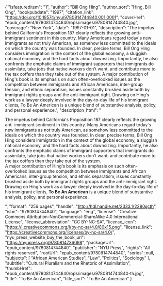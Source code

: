 {
  "isfeatureditem": "1",
  "author": "Bill Ong Hing",
  "author_sort": "Hing, Bill Ong",
  "bookpubdate": "1997",
  "citation_link": "https://doi.org/10.18574/nyu/9780814744840.001.0001",
  "coverHref": "epub_content/9780814744840/ops/images/9780814744840.jpg",
  "coverage": "New York",
  "date": "1997-01-01",
  "description": "The impetus behind California's Proposition 187 clearly reflects the growing anti-immigrant sentiment in this country. Many Americans regard today's new immigrants as not truly American, as somehow less committed to the ideals on which the country was founded. In clear, precise terms, Bill Ong Hing considers immigration in the context of the global economy, a sluggish national economy, and the hard facts about downsizing. Importantly, he also confronts the emphatic claims of immigrant supporters that immigrants do assimilate, take jobs that native workers don't want, and contribute more to the tax coffers than they take out of the system. A major contribution of Hing's book is its emphasis on such often-overlooked issues as the competition between immigrants and African Americans, inter-group tension, and ethnic separatism, issues constantly brushed aside both by immigrant rights groups and the anti-immigrant right. Drawing on Hing's work as a lawyer deeply involved in the day-to-day life of his immigrant clients, To Be An American is a unique blend of substantive analysis, policy, and personal experience.",
  "description_html": "<p>The impetus behind California's Proposition 187 clearly reflects the growing anti-immigrant sentiment in this country. Many Americans regard today's new immigrants as not truly American, as somehow less committed to the ideals on which the country was founded. In clear, precise terms, Bill Ong Hing considers immigration in the context of the global economy, a sluggish national economy, and the hard facts about downsizing. Importantly, he also confronts the emphatic claims of immigrant supporters that immigrants do assimilate, take jobs that native workers don't want, and contribute more to the tax coffers than they take out of the system.<br> A major contribution of Hing's book is its emphasis on such often-overlooked issues as the competition between immigrants and African Americans, inter-group tension, and ethnic separatism, issues constantly brushed aside both by immigrant rights groups and the anti-immigrant right. Drawing on Hing's work as a lawyer deeply involved in the day-to-day life of his immigrant clients, <b>To Be An American</b> is a unique blend of substantive analysis, policy, and personal experience.</p>",
  "format": "256 pages",
  "handle": "http://hdl.handle.net/2333.1/2280gcth",
  "isbn": "9780814744840",
  "language": "eng",
  "license": "Creative Commons Attribution-NonCommercial-ShareAlike 4.0 International License",
  "license_abbreviation": "CC BY-NC-SA",
  "license_icon": "https://i.creativecommons.org/l/by-nc-sa/4.0/80x15.png",
  "license_link": "https://creativecommons.org/licenses/by-nc-sa/4.0/",
  "nyu_press_website_buy_the_book_url": "https://nyupress.org/9780814736098",
  "packageUrl": "epub_content/9780814744840",
  "publisher": "NYU Press",
  "rights": "All rights reserved",
  "rootUrl": "epub_content/9780814744840",
  "series": null,
  "subjects": [
    "African American Studies",
    "Law",
    "Politics",
    "Sociology"
  ],
  "subtitle": "Cultural Pluralism and the Rhetoric of Assimilation",
  "thumbHref": "epub_content/9780814744840/ops/images/9780814744840-th.jpg",
  "title": "To Be An American",
  "title_sort": "To Be An American"
}
